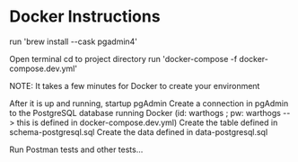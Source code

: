 # Docker Instructions
run 'brew install --cask pgadmin4'

Open terminal
cd to project directory
run 'docker-compose -f docker-compose.dev.yml'

NOTE: It takes a few minutes for Docker to create your environment

After it is up and running, startup pgAdmin
Create a connection in pgAdmin to the PostgreSQL database running Docker (id: warthogs ; pw: warthogs --> this is defined in docker-compose.dev.yml)
Create the table defined in schema-postgresql.sql
Create the data defined in data-postgresql.sql

Run Postman tests and other tests...